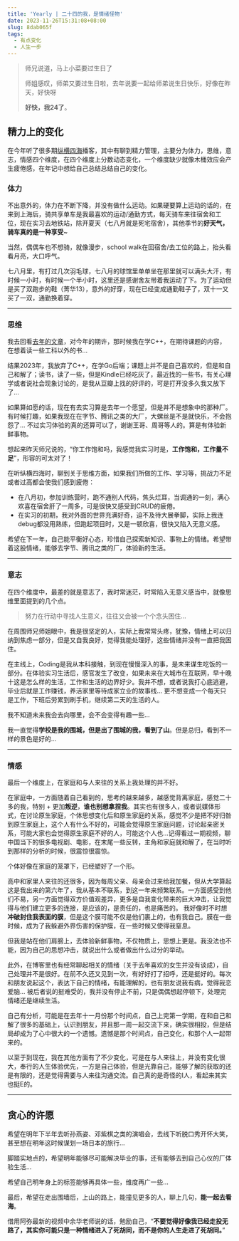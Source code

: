 ```yaml
---
title: 'Yearly | 二十四的我，是情绪怪物'
date: 2023-11-26T15:31:08+08:00
slug: 8dab065f
tags:
  - 有点变化
  - 人生一步
---
```


> 师兄说道，马上小菜要过生日了
>
> 师姐感叹，师弟又要过生日啦，去年说要一起给师弟说生日快乐，好像在昨天，好快呀
>
> **好快，我24了**。

## 精力上的变化

在今年听了很多期[纵横四海](https://www.lingjiangtai.com/podcast?rss=https://www.ximalaya.com/album/67531569.xml)播客，其中有聊到精力管理，主要分为体力，思维，意志，情感四个维度，在四个维度上分数动态变化，一个维度缺少就像木桶效应会产生疲倦感，在年记中想给自己总结总结自己的变化。


### 体力

不出意外的，体力在不断下降，并没有做什么运动。如果硬要算上运动的话的，在来到上海后，骑共享单车是我最喜欢的运动/通勤方式，每天骑车来往宿舍和工位，现在实习去地铁站，除开夏天（七八月就是死宅宿舍），其他季节的**好天气，骑车真的是一种享受**~

当然，偶偶车也不想骑，就像漫步，school walk在回宿舍/去工位的路上，抬头看看月亮，大口呼气。

七八月里，有打过几次羽毛球，七八月的球馆里单单坐在那里就可以满头大汗，有时候一小时，有时候一个半小时，这里还是感谢舍友带着我运动了下。为了运动但是买了双跑步的鞋（菁华13），意外的好穿，现在已经变成通勤鞋子了，双十一又买了一双，通勤换着穿。

---

### 思维

我去回看[去年的文章](https://shixiaocaia.fun/posts/9/)，对今年的期许，那时候我在学C++，在期待课题的内容，在想着读一些工科以外的书...

结果2023年，我放弃了C++，在学Go后端；课题上并不是自己喜欢的，但是和自己和解了；读书，读了一些，但是Kindle已经吃灰了，最近找的一些书，有关心理学或者说社会现象讨论的，是我从豆瓣上找的好评的，可是打开没多久我又放下了...

如果算如愿的话，现在有去实习算是去年一个愿望，但是并不是想象中的那种厂。有时候打趣，如果我现在在字节、腾讯之类的大厂，大螺丝是不是就快乐，不会抱怨了... 不过实习体验的真的还算可以了，谢谢王哥、周哥等人的。算是有体验新鲜事物。

想起来昨天师兄说的，“你工作饱和吗，我感觉我实习时是，**工作饱和，工作量不足**”，形容的可太对了！

在听纵横四海时，聊到关于思维方面，如果我们所做的工作、学习等，挑战力不足或者过高都会使我们感到疲倦：

- 在八月初，参加训练营时，跑不通别人代码，焦头烂耳，当调通的一刻，满心欢喜在宿舍肝了一周多，可是很快又感受到CRUD的疲倦。
- 在实习的初期，我对外面的世界充满好奇，迫不及待大展拳脚，实际上我连debug都没用熟练，但跑起项目时，又是一顿欣喜，很快又陷入无意义感。

希望在下一年，自己能平衡好心态，珍惜自己探索新知识、事物上的情绪。希望带着这股情绪，能够去字节、腾讯之类的厂，体验新的生活。

---

### 意志

在四个维度中，最差的就是意志了，我时常迷茫，时常陷入无意义感当中，就像思维里面提到的几个点。

> 努力在行动中寻找人生意义，往往又会被一个个念头困住…

在周围师兄师姐眼中，我是很坚定的人，实际上我常常头疼，犹豫，情绪上可以归纳到焦虑一部分，但是又自我良好，觉得我能处理好，这些情绪并没有一直把我困住。

在主线上，Coding是我从本科接触，到现在慢慢深入的事，是未来谋生吃饭的一部分。在体验实习生活后，感官发生了改变，如果未来在大城市在互联网，早十晚十这是怎么样的生活，工作和生活的边界好少。我并不想，或者说我打心底逃避，毕业后就是工作赚钱，养活家里等待成家立业的故事线... 更不想变成一个每天只是工作，下班后劳累到刷手机，继续第二天的生活的人。

我不知道未来我会去向哪里，会不会变得有趣一些... 

我一直觉得**学校是我的围城，但是出了围城的我，看到了山**。但是总归，看到不一样的景色是好的...

---

### 情感

最后一个维度上，在家庭和与人来往的关系上我处理的并不好。

在家庭中，一方面随着自己看到的，思考的越来越多，越感觉背离家庭，感觉二十多的我，特别 + 更加**叛逆**，**谁也别想拿捏我**。其实也有很多人，或者说媒体形式，在讨论原生家庭，个体思想变化后和原生家庭的关系，感觉不少是把不好归咎到原生家庭上，这个人有什么不好的，可能会觉得原生家庭问题，讨论起亲密关系，可能大家也会觉得原生家庭不好的人，可能这个人也...记得看过一期视频，聊中国当下的很多电视剧、电影，在末尾一些反转，主角和家庭就和解了，在当时听到那样的分析的时候，很震惊很震惊。

个体好像在家庭的笼罩下，已经塑好了一个形。

高中和家里人来往的还很多，因为每周父亲、母亲会过来给我加餐，但从大学算起这是我出来的第六年了，我从基本不联系，到这一年来频繁联系。一方面感受到他们不易，另一方面觉得双方价值观差异，更多是自我变化带来的巨大冲击，让我觉得与他们建立更多的连接，是应该的，是责任的，也是痛苦的。
我好像时不时想**冲破封住我表面的膜**，但是这个膜可能不仅是他们裹上的，也有我自己。膜在一些时候，成为了我躲避外界伤害的保护膜，在一些时候又使得我窒息。

但我是站在他们肩膀上，去体验新鲜事物，不仅物质上，思想上更是。我没法也不能，因为自己的思想冲击，就说出什么或者做出什么过分的举动。

此外，在博客里也有经常聊起相关的情绪（关于去年喜欢的女生并没有谈成），自己处理并不是很好。在前不久还又见到一次，有好好打了招呼，还是挺好的。每次和朋友说起这个，表达下自己的情绪，有能理解的，也有朋友说我有病，觉得我恋爱脑... 被后者说的挺难受的，我并没有停止不前，只是偶偶想起停顿下，处理完情绪还是继续生活。

自己有分析，可能是在去年十一月份那个时间点，自己上完第一学期，在和自己和解了很多的基础上，认识到朋友，并且那一周一起交流下来，确实很相投，但是结局却成为了心中很大的一个遗憾。遗憾是那个时间点，自己变化，和那个人一起带来的。

以至于到现在，我在其他方面有了不少变化，可是在与人来往上，并没有变化很大，奉行的人生体验优先，一方是自己体验，但是光靠自己，能够了解的获取的还是有限的，还是觉得需要与人来往沟通交流。自己真的是奇怪的I人，看起来其实也挺E的。

---

## 贪心的许愿

希望在明年下半年去听孙燕姿、邓紫棋之类的演唱会，去线下听脱口秀开怀大笑，甚至想在明年这时候谋划一场日本的旅行...

脚踏实地点的，希望明年能够尽可能解决毕业的事，还有能够去到自己心仪的厂体验生活...

希望自己明年身上的标签能够再具体一些，维度再广一些...

最后，希望在走出围墙后，上山的路上，能撞见更多的人，聊上几句，**能一起去看海**。

借用阿弥最新的视频中余华老师说的话，勉励自己，“**不要觉得好像我已经走投无路了，其实你可能只是一种情绪进入了死胡同，而不是你的人生走进了死胡同。**”

